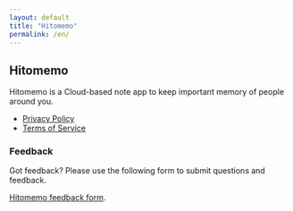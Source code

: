 ```yaml
---
layout: default
title: "Hitomemo"
permalink: /en/
---
```


## Hitomemo

Hitomemo is a Cloud-based note app to keep important memory of people around you.

- [Privacy Policy](/en/privacy-policy/)
- [Terms of Service](/en/terms-of-service/)

### Feedback

Got feedback? Please use the following form to submit questions and feedback.

[Hitomemo feedback form](
https://docs.google.com/forms/d/1KuMjJt5dHB3hX4SQQFMn_qUfQOndXzuf8sVBseaGifU/viewform).
